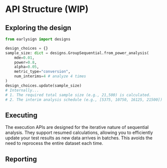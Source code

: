 # API Structure (WIP)

## Exploring the design

```python
from earlysign import designs

design_choices = {}
sample_size: dict = designs.GroupSequential.from_power_analysis(
    mde=0.01,
    power=0.8,
    alpha=0.05,
    metric_type="conversion",
    num_interims=4 # analyze 4 times
)
design_choices.update(sample_size)
# Internally...
# 1. The required total sample size (e.g., 21,500) is calculated.
# 2. The interim analysis schedule (e.g., [5375, 10750, 16125, 21500]) is automatically derived.
```

## Executing
The execution APIs are designed for the iterative nature of sequential analysis. They support resumed calculations, allowing you to efficiently update your test results as new data arrives in batches. This avoids the need to reprocess the entire dataset each time.

## Reporting
